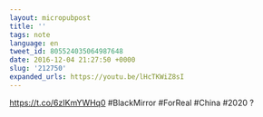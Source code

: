 ```yaml
---
layout: micropubpost
title: ''
tags: note
language: en
tweet_id: 805524035064987648
date: 2016-12-04 21:27:50 +0000
slug: '212750'
expanded_urls: https://youtu.be/lHcTKWiZ8sI
---
```

https://t.co/6zIKmYWHq0 #BlackMirror #ForReal #China #2020 ?

